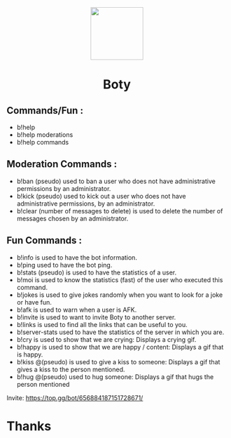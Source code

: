<div align="center">
  <img src="https://imgur.com/K4OQ2Eb.png" width="120"/>
  <h1>Boty</h1>
</div>

## __**Commands/Fun**__ :
- b!help
- b!help moderations
- b!help commands
## __**Moderation Commands**__ :
- b!ban (pseudo)
	used to ban a user who does not have administrative permissions by an administrator.
- b!kick (pseudo)
	used to kick out a user who does not have administrative permissions, by an administrator.
- b!clear (number of messages to delete)
	is used to delete the number of messages chosen by an administrator.
## __**Fun Commands**__ :
- b!info
	is used to have the bot information.
- b!ping
	used to have the bot ping.
- b!stats (pseudo)
	is used to have the statistics of a user.
- b!moi
	is used to know the statistics (fast) of the user who executed this command.
- b!jokes
	is used to give jokes randomly when you want to look for a joke or have fun.
- b!afk
	is used to warn when a user is AFK.
- b!invite
	is used to want to invite Boty to another server.
- b!links
	is used to find all the links that can be useful to you.
- b!server-stats
	used to have the statistics of the server in which you are.
- b!cry
	is used to show that we are crying: Displays a crying gif.
- b!happy
	is used to show that we are happy / content: Displays a gif that is happy.
- b!kiss @(pseudo)
	is used to give a kiss to someone: Displays a gif that gives a kiss to the person mentioned.
- b!hug @(pseudo)
	used to hug someone: Displays a gif that hugs the person mentioned
	
Invite: https://top.gg/bot/656884187151728671/

# Thanks
